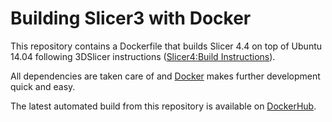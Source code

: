 # Building Slicer3 with Docker

This repository contains a Dockerfile that builds Slicer 4.4 on top of Ubuntu 14.04 following 3DSlicer instructions ([Slicer4:Build Instructions](http://www.slicer.org/slicerWiki/index.php/Documentation/Nightly/Developers/Build_Instructions)).

All dependencies are taken care of and [Docker](www.docker.com) makes further development quick and easy.

The latest automated build from this repository is available on [DockerHub](https://registry.hub.docker.com/u/patrickmerlot/3dslicer-docker-image).
